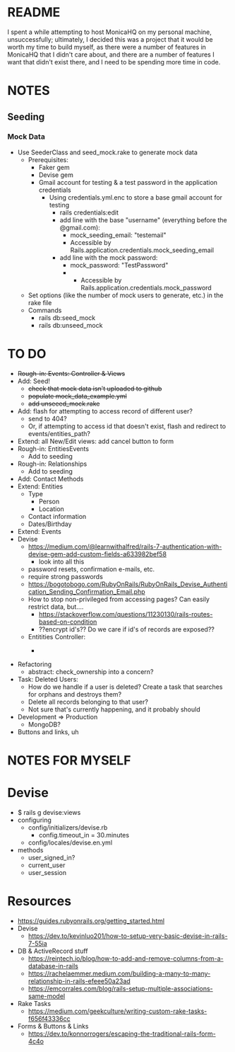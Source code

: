 # README
I spent a while attempting to host MonicaHQ on my personal machine, unsuccessfully; ultimately, I decided this was a project that it would be worth my time to build myself, as there were a number of features in MonicaHQ that I didn't care about, and there are a number of features I want that didn't exist there, and I need to be spending more time in code.

# NOTES
## Seeding
### Mock Data
* Use SeederClass and seed_mock.rake to generate mock data
  * Prerequisites:
    * Faker gem
    * Devise gem
    * Gmail account for testing & a test password in the application credentials
      * Using credentials.yml.enc to store a base gmail account for testing
        * rails credentials:edit
        * add line with the base "username" (everything before the @gmail.com): 
          * mock_seeding_email: "testemail"
          * Accessible by Rails.application.credentials.mock_seeding_email
        * add line with the mock password:
          * mock_password: "TestPassword"
          * * Accessible by Rails.application.credentials.mock_password
  * Set options (like the number of mock users to generate, etc.) in the rake file
  * Commands
    * rails db:seed_mock
    * rails db:unseed_mock

# TO DO
* ~~Rough-in: Events: Controller & Views~~
* Add: Seed!
  * ~~check that mock data isn't uploaded to github~~
  * ~~populate mock_data_example.yml~~
  * ~~add unseeed_mock.rake~~
* Add: flash for attempting to access record of different user?
  * send to 404?
  * Or, if attempting to access id that doesn't exist, flash and redirect to events/entities_path?
* Extend: all New/Edit views: add cancel button to form
* Rough-in: EntitiesEvents
  * Add to seeding
* Rough-in: Relationships
  * Add to seeding
* Add: Contact Methods
* Extend: Entities
  * Type
    * Person
    * Location
  * Contact information
  * Dates/Birthday
* Extend: Events
* Devise
  * https://medium.com/@learnwithalfred/rails-7-authentication-with-devise-gem-add-custom-fields-a633982bef58
    * look into all this
  * password resets, confirmation e-mails, etc.
  * require strong passwords
  * https://bogotobogo.com/RubyOnRails/RubyOnRails_Devise_Authentication_Sending_Confirmation_Email.php
  * How to stop non-privileged from accessing pages? Can easily restrict data, but....
    * https://stackoverflow.com/questions/11230130/rails-routes-based-on-condition
    * ??encrypt id's?? Do we care if id's of records are exposed??
  * Entitities Controller:
    * ~~~before_show: check that current_user has access to that id~~~
* Refactoring
  * abstract: check_ownership into a concern?
* Task: Deleted Users:
  * How do we handle if a user is deleted? Create a task that searches for orphans and destroys them?
  * Delete all records belonging to that user?
  * Not sure that's currently happening, and it probably should
* Development => Production
  * MongoDB?
* Buttons and links, uh
  

# NOTES FOR MYSELF
# Devise
* $ rails g devise:views
* configuring
  * config/initializers/devise.rb
    * config.timeout_in = 30.minutes
  * config/locales/devise.en.yml
* methods
  * user_signed_in?
  * current_user
  * user_session

# Resources
* https://guides.rubyonrails.org/getting_started.html
* Devise
  * https://dev.to/kevinluo201/how-to-setup-very-basic-devise-in-rails-7-55ia
* DB & ActiveRecord stuff
  * https://reintech.io/blog/how-to-add-and-remove-columns-from-a-database-in-rails
  * https://rachelaemmer.medium.com/building-a-many-to-many-relationship-in-rails-efeee50a23ad
  * https://emcorrales.com/blog/rails-setup-multiple-associations-same-model
* Rake Tasks
  * https://medium.com/geekculture/writing-custom-rake-tasks-f656f43336cc
* Forms & Buttons & Links
  * https://dev.to/konnorrogers/escaping-the-traditional-rails-form-4c4o